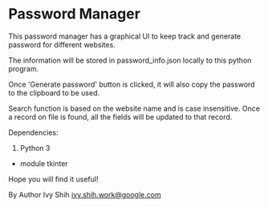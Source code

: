Password Manager
================

This password manager has a graphical UI to keep track and generate password for different websites.

The information will be stored in password_info.json locally to this python program.

Once 'Generate password' button is clicked, it will also copy the password to the clipboard to be used.

Search function is based on the website name and is case insensitive.
Once a record on file is found, all the fields will be updated to that record.

Dependencies: 
1. Python 3
  * module tkinter

Hope you will find it useful!

By Author Ivy Shih  ivy.shih.work@google.com
